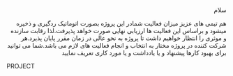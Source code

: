 <p  align="right">سلام</p>
<p  align="right">هم تیمی های عزیز میزان فعالیت شمادر این پروژه بصورت اتوماتیک ردگیری و ذخیره میشود و براساس این فعالیت ها ارزیابی نهایی صورت خواهد پذیرفت.لذا رقابت سازنده و موثری را انتظار خواهیم داشت تا پروژه به نحو عالی در زمان مقرر پایان پذیرد.هر شرکت کننده در پروژه مختار به انتخاب و انجام فعالیت های لازم می باشد.شما می توانید برای بهبود کارها پیشنهاد و یا یادداشت و یا مورد کاری تعریف نمایید
</p>  

<p  href="https://github.com/saharzeinivand/TERM_3991/projects/1">PROJECT</p>
